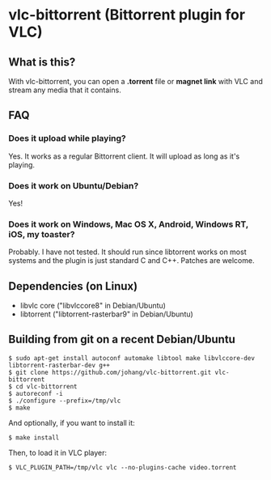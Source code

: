 # vlc-bittorrent (Bittorrent plugin for VLC)

## What is this?

With vlc-bittorrent, you can open a **.torrent** file or **magnet link** with VLC and stream any media that it contains.

## FAQ

### Does it upload while playing?

Yes. It works as a regular Bittorrent client. It will upload as long as it's playing.

### Does it work on Ubuntu/Debian?

Yes!

### Does it work on Windows, Mac OS X, Android, Windows RT, iOS, my toaster?

Probably. I have not tested. It should run since libtorrent works on most systems and the plugin is just standard C and C++. Patches are welcome.

## Dependencies (on Linux)

* libvlc core ("libvlccore8" in Debian/Ubuntu)
* libtorrent ("libtorrent-rasterbar9" in Debian/Ubuntu)

## Building from git on a recent Debian/Ubuntu

    $ sudo apt-get install autoconf automake libtool make libvlccore-dev libtorrent-rasterbar-dev g++
    $ git clone https://github.com/johang/vlc-bittorrent.git vlc-bittorrent
    $ cd vlc-bittorrent
    $ autoreconf -i
    $ ./configure --prefix=/tmp/vlc
    $ make

And optionally, if you want to install it:

    $ make install

Then, to load it in VLC player:

    $ VLC_PLUGIN_PATH=/tmp/vlc vlc --no-plugins-cache video.torrent
